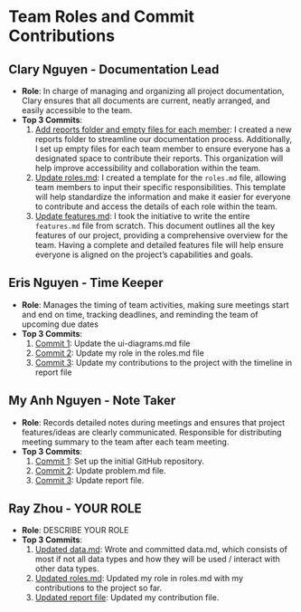 # Team Roles and Commit Contributions

## Clary Nguyen - Documentation Lead
- **Role**: In charge of managing and organizing all project documentation, Clary ensures that all documents are current, neatly arranged, and easily accessible to the team.
- **Top 3 Commits**:
  1. [Add reports folder and empty files for each member](https://github.com/mya03/Meal-Planner/commit/98ce931a7859f5fa769cec571d5d5dc04b15c3e4): I created a new reports folder to streamline our documentation process. Additionally, I set up empty files for each team member to ensure everyone has a designated space to contribute their reports. This organization will help improve accessibility and collaboration within the team.
  2. [Update roles.md](https://github.com/mya03/Meal-Planner/commit/d66290033ecd1c61588a64c1b4e1342168df8bc0): I created a template for the `roles.md` file, allowing team members to input their specific responsibilities. This template will help standardize the information and make it easier for everyone to contribute and access the details of each role within the team.
  3. [Update features.md](https://github.com/mya03/Meal-Planner/commit/a3f7fb37c2a5b6c1fe55abea2c129654542cf5d9): I took the initiative to write the entire `features.md` file from scratch. This document outlines all the key features of our project, providing a comprehensive overview for the team. Having a complete and detailed features file will help ensure everyone is aligned on the project’s capabilities and goals.

## Eris Nguyen - Time Keeper
- **Role**: Manages the timing of team activities, making sure meetings start and end on time, tracking deadlines, and reminding the team of upcoming due dates
- **Top 3 Commits**:
  1. [Commit 1](https://github.com/mya03/Meal-Planner/commit/ac472ba8c5e85320bf7519aab80b28ca17209e32): Update the ui-diagrams.md file
  2. [Commit 2](https://github.com/mya03/Meal-Planner/commit/6d6c12d8728bbfbaae89a3ab2aecb6a0179f911c): Update my role in the roles.md file
  3. [Commit 3](https://github.com/mya03/Meal-Planner/commit/91ad7baabcd18ec99295a8afd0b9bf0ac70c1bd5): Update my contributions to the project with the timeline in report file

## My Anh Nguyen - Note Taker
- **Role**: Records detailed notes during meetings and ensures that project features/ideas are clearly communicated. Responsible for distributing meeting summary to the team after each team meeting.
- **Top 3 Commits**:
  1. [Commit 1]([https://github.com/repo/commit1](https://github.com/mya03/Meal-Planner/commit/c8f0ac6f7093af159fd9f3fae76228a82df6dc11)): Set up the initial GitHub repository.
  2. [Commit 2](https://github.com/mya03/Meal-Planner/commit/e778c709edf6f617789814074ac859f5652eda02): Update problem.md file.
  3. [Commit 3](https://github.com/mya03/Meal-Planner/commit/96ff87fda2a60bc2391db54a751a938a2a4aa9fa): Update report file.

## Ray Zhou - YOUR ROLE
- **Role**: DESCRIBE YOUR ROLE
- **Top 3 Commits**:
  1. [Updated data.md](https://github.com/mya03/Meal-Planner/commit/fbae2dc660888391ff5a9fffc45693a2fe08fc93): Wrote and committed data.md, which consists of most if not all data types and how they will be used / interact with other data types.
  2. [Updated roles.md](https://github.com/mya03/Meal-Planner/commit/9d5237c84c621fd4e8ef5d875c418ee955ca143e): Updated my role in roles.md with my contributions to the project so far.
  3. [Updated report file](https://github.com/mya03/Meal-Planner/commit/8385481a49905e903f9ff5de1875607798ee072e): Updated my contribution file.
